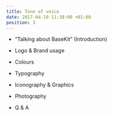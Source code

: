 ```yaml
---
title: Tone of voice
date: 2017-04-10 11:38:00 +01:00
position: 3
---
```


* “Talking about BaseKit” (Introduction)

* Logo & Brand usage

* Colours

* Typography

* Iconography & Graphics

* Photography

* Q & A